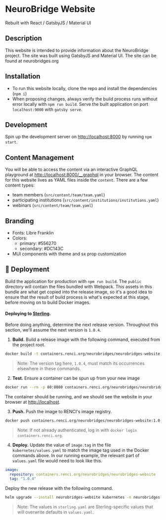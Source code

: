 # NeuroBridge Website

Rebuilt with React / GatsbyJS / Material UI

## Description

This website is intended to provide information about the NeuroBridge project. The site was built using GatsbyJS and Material UI. The site can be found at neurobridges.org

## Installation

- To run this website locally, clone the repo and install the dependencies (`npm i`)
- When proposing changes, always verify the build process runs without error locally with `npm run build`. Serve the built application on port `localhost:9000` with `gatsby serve`.

## Development

Spin up the development server on [http://localhost:8000](http://localhost:8000) by running `npm start`. 

## Content Management

You will be able to access the content via an interactive GraphQL playground at [http://localhost:8000/__graphql](http://localhost:8000/__graphql) in your browser.
The content for this website lives as YAML files inside the `content`. There are a few content types:
- team members (`src/content/team/team.yaml`)
- participating institutions (`src/content/institutions/institutions.yaml`)
- webinars (`src/content/team/team.yaml`)

## Branding

- Fonts: Libre Franklin
- Colors: 
  - primary: #556270
  - secondary: #DC143C
- MUI components with theme and sx prop customization


## 🎁 Deployment

Build the application for production with `npm run build`. The `public` directory will contain the files bundled with Webpack. This assets in this bundle are what get copied into the release image, so it's a good idea to ensure that the result of build process is what's expected at this stage, before moving on to build Docker images.

#### Deploying to [Sterling](https://wiki.renci.org/index.php?title=Kubernetes_Cloud/Sterling).

Before doing anything, determine the next release version. Throughout this section, we'll assume the next version is `1.0.4`.

1. **Build.** Build a release image with the following command, executed from the project root.
```bash
docker build -t containers.renci.org/neurobridges/neurobridges-website:1.0.4 .
```
> Note: The version tag here, `1.0.4`, must match its occurrences elsewhere in these commands.

2. **Test.** Ensure a container can be spun up from your new image
```bash
docker run --rm -p 80:8080 containers.renci.org/neurobridges/neurobridges-website:1.0.4
```
The container should be running, and we should see the website in your browser at [http://localhost](http://localhost).

3. **Push.** Push the image to RENCI's image registry.
```bash
docker push containers.renci.org/neurobridges/neurobridges-website:1.0.4
```
> Note: If not already authenticated, log in with `docker login containers.renci.org`.

4. **Deploy.** Update the value of `image.tag` in the file `kubernetes/values.yaml` to match the image tag used in the Docker commands above. In our running example, the relevant part of `values.yaml` file would need to look like this.

```yaml
image:
  repository: containers.renci.org/neurobridges/neurobridges-website
  tag: "1.0.4"
```

Deploy the new release with the following command.
```bash
helm upgrade --install neurobridges-website kubernetes -n neurobridges -f kubernetes/sterling.yaml
```
> Note: The values in `sterling.yaml` are Sterling-specific values that will overwrite defaults in `values.yaml`.